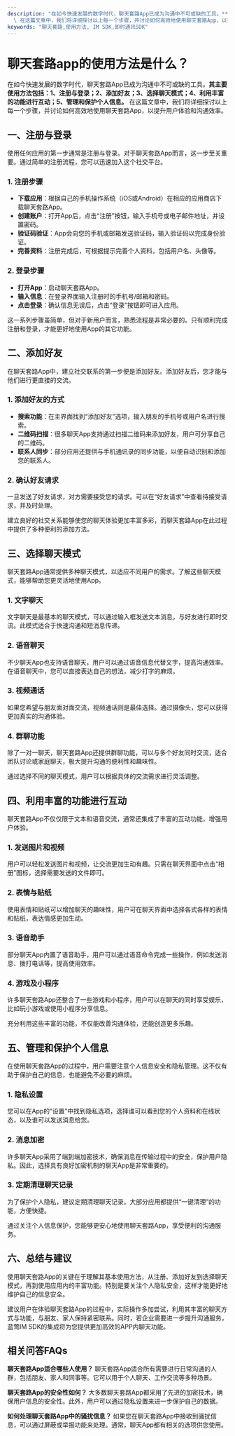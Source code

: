 ```yaml
---
description: "在如今快速发展的数字时代，聊天套路App已成为沟通中不可或缺的工具。**其主要使用方法包括：1、注册与登录；2、添加好友；3、选择聊天模式；4、利用丰富的功能进行互动；5、管理和保护个人信息。**\
  \ 在这篇文章中，我们将详细探讨以上每一个步骤，并讨论如何高效地使用聊天套路App，以提升用户体验和沟通效率。"
keywords: "聊天套路,使用方法, IM SDK,即时通讯SDK"
---
```

# 聊天套路app的使用方法是什么？

在如今快速发展的数字时代，聊天套路App已成为沟通中不可或缺的工具。**其主要使用方法包括：1、注册与登录；2、添加好友；3、选择聊天模式；4、利用丰富的功能进行互动；5、管理和保护个人信息。** 在这篇文章中，我们将详细探讨以上每一个步骤，并讨论如何高效地使用聊天套路App，以提升用户体验和沟通效率。

## 一、注册与登录

使用任何应用的第一步通常是注册与登录。对于聊天套路App而言，这一步至关重要。通过简单的注册流程，您可以迅速加入这个社交平台。

### 1. 注册步骤

- **下载应用**：根据自己的手机操作系统（iOS或Android）在相应的应用商店下载聊天套路App。
- **创建账户**：打开App后，点击“注册”按钮，输入手机号或电子邮件地址，并设置密码。
- **验证码验证**：App会向您的手机或邮箱发送验证码，输入验证码以完成身份验证。
- **完善资料**：注册完成后，可根据提示完善个人资料，包括用户名、头像等。

### 2. 登录步骤

- **打开App**：启动聊天套路App。
- **输入信息**：在登录界面输入注册时的手机号/邮箱和密码。
- **点击登录**：确认信息无误后，点击“登录”按钮即可进入应用。

这一系列步骤虽简单，但对于新用户而言，熟悉流程是非常必要的。只有顺利完成注册和登录，才能更好地使用App的其它功能。

## 二、添加好友

在聊天套路App中，建立社交联系的第一步便是添加好友。添加好友后，您才能与他们进行更直接的交流。

### 1. 添加好友的方式

- **搜索功能**：在主界面找到“添加好友”选项，输入朋友的手机号或用户名进行搜索。
- **二维码扫描**：很多聊天App支持通过扫描二维码来添加好友，用户可分享自己的二维码。
- **联系人同步**：部分应用还提供与手机通讯录的同步功能，以便自动识别和添加您的联系人。

### 2. 确认好友请求

一旦发送了好友请求，对方需要接受您的请求。可以在“好友请求”中查看待接受请求，并及时处理。

建立良好的社交关系能够使您的聊天体验更加丰富多彩，而聊天套路App在此过程中提供了多种便利的添加方法。

## 三、选择聊天模式

聊天套路App通常提供多种聊天模式，以适应不同用户的需求。了解这些聊天模式，能够帮助您更灵活地使用App。

### 1. 文字聊天

文字聊天是最基本的聊天模式，可以通过输入框发送文本消息，与好友进行即时交流。此模式适合于快速沟通和短消息传递。

### 2. 语音聊天

不少聊天App也支持语音聊天，用户可以通过语音信息代替文字，提高沟通效率。在语音聊天中，您可以直接表达自己的想法，减少打字的麻烦。

### 3. 视频通话

如果您希望与朋友面对面交流，视频通话则是最佳选择。通过摄像头，您可以获得更加真实的沟通体验。

### 4. 群聊功能

除了一对一聊天，聊天套路App还提供群聊功能，可以与多个好友同时交流，适合团队讨论或家庭聊天，极大提升沟通的便利性和趣味性。

通过选择不同的聊天模式，用户可以根据具体的交流需求进行灵活调整。

## 四、利用丰富的功能进行互动

聊天套路App不仅仅限于文本和语音交流，通常还集成了丰富的互动功能，增强用户体验。

### 1. 发送图片和视频

用户可以轻松发送图片和视频，让交流更加生动有趣。只需在聊天界面中点击“相册”图标，选择需要发送的文件即可。

### 2. 表情与贴纸

使用表情和贴纸可以增加聊天的趣味性，用户可在聊天界面中选择各式各样的表情和贴纸，表达情感更加生动。

### 3. 语音助手

部分聊天App内置了语音助手，用户可以通过语音命令完成一些操作，例如发送消息、拨打电话等，提高使用效率。

### 4. 游戏及小程序

许多聊天套路App还整合了一些游戏和小程序，用户可以在聊天的同时享受娱乐，比如玩小游戏或使用小程序分享信息。

充分利用这些丰富的功能，不仅能改善沟通体验，还能创造更多乐趣。

## 五、管理和保护个人信息

在使用聊天套路App的过程中，用户需要注意个人信息安全和隐私管理。这不仅有助于保护自己的信息，也能避免不必要的麻烦。

### 1. 隐私设置

您可以在App的“设置”中找到隐私选项，选择谁可以看到您的个人资料和在线状态，以及谁可以发送消息给您。

### 2. 消息加密

许多聊天App采用了端到端加密技术，确保消息在传输过程中的安全，保护用户隐私。因此，选择具有良好加密机制的聊天App是非常重要的。

### 3. 定期清理聊天记录

为了保护个人隐私，建议定期清理聊天记录。大部分应用都提供“一键清理”的功能，方便快捷。

通过关注个人信息保护，您能够更安心地使用聊天套路App，享受便利的沟通服务。

## 六、总结与建议

使用聊天套路App的关键在于理解其基本使用方法，从注册、添加好友到选择聊天模式，再到使用应用内的丰富功能。特别是要关注个人隐私安全，这样才能更好地维护自己的信息安全。

建议用户在体验聊天套路App的过程中，实际操作多加尝试，利用其丰富的聊天方式与功能，与朋友、家人保持紧密联系。同时，若企业需要进一步提升沟通服务，蓝莺IM SDK的集成将为您提供更加高效的APP内聊天功能。

## 相关问答FAQs

**聊天套路App适合哪些人使用？**
聊天套路App适合所有需要进行日常沟通的人群，包括朋友、家人和同事等。它可以用于个人聊天、工作交流等多种场景。

**聊天套路App的安全性如何？**
大多数聊天套路App都采用了先进的加密技术，确保用户信息的安全性。此外，用户可以通过隐私设置来进一步保护自己的数据。

**如何处理聊天套路App中的骚扰信息？**
如果您在聊天套路App中接收到骚扰信息，可以通过屏蔽或举报功能来处理。通常，聊天App都有相关的选项供您使用。
